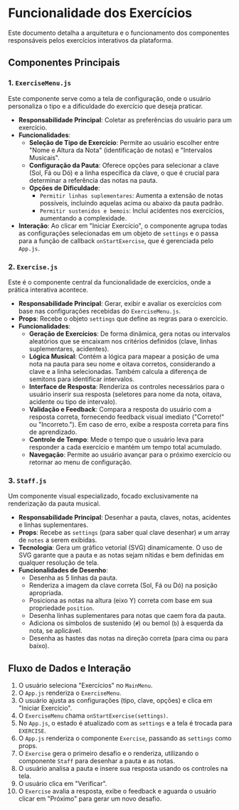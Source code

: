 # Funcionalidade dos Exercícios

Este documento detalha a arquitetura e o funcionamento dos componentes responsáveis pelos exercícios interativos da plataforma.

## Componentes Principais

### 1. `ExerciseMenu.js`

Este componente serve como a tela de configuração, onde o usuário personaliza o tipo e a dificuldade do exercício que deseja praticar.

-   **Responsabilidade Principal**: Coletar as preferências do usuário para um exercício.
-   **Funcionalidades**:
    -   **Seleção de Tipo de Exercício**: Permite ao usuário escolher entre "Nome e Altura da Nota" (identificação de notas) e "Intervalos Musicais".
    -   **Configuração da Pauta**: Oferece opções para selecionar a clave (Sol, Fá ou Dó) e a linha específica da clave, o que é crucial para determinar a referência das notas na pauta.
    -   **Opções de Dificuldade**:
        -   `Permitir linhas suplementares`: Aumenta a extensão de notas possíveis, incluindo aquelas acima ou abaixo da pauta padrão.
        -   `Permitir sustenidos e bemois`: Inclui acidentes nos exercícios, aumentando a complexidade.
-   **Interação**: Ao clicar em "Iniciar Exercício", o componente agrupa todas as configurações selecionadas em um objeto de `settings` e o passa para a função de callback `onStartExercise`, que é gerenciada pelo `App.js`.

### 2. `Exercise.js`

Este é o componente central da funcionalidade de exercícios, onde a prática interativa acontece.

-   **Responsabilidade Principal**: Gerar, exibir e avaliar os exercícios com base nas configurações recebidas do `ExerciseMenu.js`.
-   **Props**: Recebe o objeto `settings` que define as regras para o exercício.
-   **Funcionalidades**:
    -   **Geração de Exercícios**: De forma dinâmica, gera notas ou intervalos aleatórios que se encaixam nos critérios definidos (clave, linhas suplementares, acidentes).
    -   **Lógica Musical**: Contém a lógica para mapear a posição de uma nota na pauta para seu nome e oitava corretos, considerando a clave e a linha selecionadas. Também calcula a diferença de semitons para identificar intervalos.
    -   **Interface de Resposta**: Renderiza os controles necessários para o usuário inserir sua resposta (seletores para nome da nota, oitava, acidente ou tipo de intervalo).
    -   **Validação e Feedback**: Compara a resposta do usuário com a resposta correta, fornecendo feedback visual imediato ("Correto!" ou "Incorreto."). Em caso de erro, exibe a resposta correta para fins de aprendizado.
    -   **Controle de Tempo**: Mede o tempo que o usuário leva para responder a cada exercício e mantém um tempo total acumulado.
    -   **Navegação**: Permite ao usuário avançar para o próximo exercício ou retornar ao menu de configuração.

### 3. `Staff.js`

Um componente visual especializado, focado exclusivamente na renderização da pauta musical.

-   **Responsabilidade Principal**: Desenhar a pauta, claves, notas, acidentes e linhas suplementares.
-   **Props**: Recebe as `settings` (para saber qual clave desenhar) и um array de `notes` a serem exibidas.
-   **Tecnologia**: Gera um gráfico vetorial (SVG) dinamicamente. O uso de SVG garante que a pauta e as notas sejam nítidas e bem definidas em qualquer resolução de tela.
-   **Funcionalidades de Desenho**:
    -   Desenha as 5 linhas da pauta.
    -   Renderiza a imagem da clave correta (Sol, Fá ou Dó) na posição apropriada.
    -   Posiciona as notas na altura (eixo Y) correta com base em sua propriedade `position`.
    -   Desenha linhas suplementares para notas que caem fora da pauta.
    -   Adiciona os símbolos de sustenido (`#`) ou bemol (`b`) à esquerda da nota, se aplicável.
    -   Desenha as hastes das notas na direção correta (para cima ou para baixo).

## Fluxo de Dados e Interação

1.  O usuário seleciona "Exercícios" no `MainMenu`.
2.  O `App.js` renderiza o `ExerciseMenu`.
3.  O usuário ajusta as configurações (tipo, clave, opções) e clica em "Iniciar Exercício".
4.  O `ExerciseMenu` chama `onStartExercise(settings)`.
5.  No `App.js`, o estado é atualizado com as `settings` e a tela é trocada para `EXERCISE`.
6.  O `App.js` renderiza o componente `Exercise`, passando as `settings` como props.
7.  O `Exercise` gera o primeiro desafio e o renderiza, utilizando o componente `Staff` para desenhar a pauta e as notas.
8.  O usuário analisa a pauta e insere sua resposta usando os controles na tela.
9.  O usuário clica em "Verificar".
10. O `Exercise` avalia a resposta, exibe o feedback e aguarda o usuário clicar em "Próximo" para gerar um novo desafio.